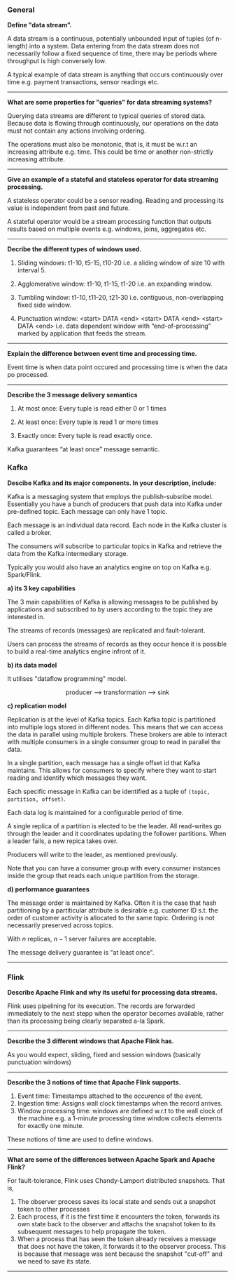 ### General

__Define "data stream”.__

A data stream is a continuous, potentially unbounded input of tuples (of n-length) into a system. Data entering from the data stream does not necessarily follow a fixed sequence of time, there may be periods where throughput is high conversely low.

A typical example of data stream is anything that occurs continuously over time e.g. payment transactions, sensor readings etc.

---

__What are some properties for "queries" for data streaming systems?__

Querying data streams are different to typical queries of stored data. Because data is flowing through continuously, our operations on the data must not contain any actions involving ordering.

The operations must also be monotonic, that is, it must be w.r.t an increasing attribute e.g. time. This could be time or another non-strictly increasing attribute.

---

__Give an example of a stateful and stateless operator for data streaming processing.__

A stateless operator could be a sensor reading. Reading and processing its value is independent from past and future.

A stateful operator would be a stream processing function that outputs results based on multiple events e.g. windows, joins, aggregates etc.

---

__Decribe the different types of windows used.__

1) Sliding windows: t1-10, t5-15, t10-20 i.e. a sliding window of size 10 with interval 5.

2) Agglomerative window: t1-10, t1-15, t1-20 i.e. an expanding window.

3) Tumbling window: t1-10, t11-20, t21-30 i.e. contiguous, non-overlapping fixed side window.

4) Punctuation window: \<start\> DATA \<end\> \<start\> DATA \<end\> \<start\> DATA \<end\> i.e. data dependent window with “end-of-processing” marked by application that feeds the stream. 

---

__Explain the difference between event time and processing time.__

Event time is when data point occured and processing time is when the data po processed.

---

__Describe the 3 message delivery semantics__

1) At most once: Every tuple is read either 0 or 1 times

2) At least once: Every tuple is read 1 or more times

3) Exactly once: Every tuple is read exactly once.

Kafka guarantees “at least once” message semantic.

### Kafka

__Descibe Kafka and its major components. In your description, include:__

Kafka is a messaging system that employs the publish-subsribe model. Essentially you have a bunch of producers that push data into Kafka under pre-defined topic. Each message can only have 1 topic.

Each message is an individual data record. Each node in the Kafka cluster is called a broker.

The consumers will subscribe to particular topics in Kafka and retrieve the data from the Kafka intermediary storage. 

Typically you would also have an analytics engine on top on Kafka e.g. Spark/Flink.

__a) its 3 key capabilities__

The 3 main capabilities of Kafka is allowing messages to be published by applications and subscribed to by users according to the topic they are interested in.

The streams of records (messages) are replicated and fault-tolerant.

Users can process the streams of records as they occur hence it is possible to build a real-time analytics engine infront of it.

__b) its data model__

It utilises "dataflow programming" model.

<p align=center>
producer --> transformation --> sink
</p>

__c) replication model__

Replication is at the level of Kafka topics. Each Kafka topic is partitioned into multiple logs stored in different nodes. This means that we can access the data in parallel using multiple brokers. These brokers are able to interact with multiple consumers in a single consumer group to read in parallel the data.

In a single partition, each message has a single offset id that Kafka maintains. This allows for consumers to specify where they want to start reading and identify which messages they want.

Each specific message in Kafka can be identified as a tuple of `(topic, partition, offset)`.

Each data log is maintained for a configurable period of time.

A single replica of a partition is elected to be the leader. All read-writes go through the leader and it coordinates updating the follower partitions. When a leader fails, a new repica takes over.

Producers will write to the leader, as mentioned previously.

Note that you can have a consumer group with every consumer instances inside the group that reads each unique partition from the storage.

__d) performance guarantees__

The message order is maintained by Kafka. Often it is the case that hash partitioning by a partiticular attribute is desirable e.g. customer ID s.t. the order of customer activity is allocated to the same topic. Ordering is not necessarily preserved across topics.

With $n$ replicas, $n-1$ server failures are acceptable.

The message delivery guarantee is "at least once". 

---

### Flink

__Describe Apache Flink and why its useful for processing data streams.__

Flink uses pipelining for its execution. The records are forwarded immediately to the next stepp when the operator becomes available, rather than its processing being clearly separated a-la Spark.

---

__Describe the 3 different windows that Apache Flink has.__

As you would expect, sliding, fixed and session windows (basically punctuation windows)

---

__Describe the 3 notions of time that Apache Flink supports.__

1) Event time: Timestamps attached to the occurence of the event.
2) Ingestion time: Assigns wall clock timestamps when the record arrives.
3) Window processing time: windows are defined w.r.t to the wall clock of the machine e.g. a 1-minute processing time window collects elements for exactly one minute. 

These notions of time are used to define windows. 

---

__What are some of the differences between Apache Spark and Apache Flink?__

For fault-tolerance, Flink uses Chandy-Lamport distributed snapshots. That is,

1) The observer process saves its local state and sends out a snapshot token to other processes
2) Each process, if it is the first time it encounters the token, forwards its own state back to the observer and attachs the snapshot token to its subsequent messages to help propagate the token. 
3) When a process that has seen the token already receives a message that does not have the token, it forwards it to the observer process. This is because that message was sent because the snapshot "cut-off" and we need to save its state. 

---
